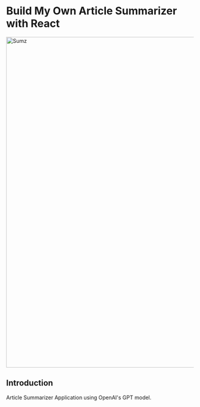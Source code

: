 # Build My Own Article Summarizer with React
<img width="889" alt="Sumz" src="https://github.com/Ali7040/Article-summarizer_AI/assets/81979505/7b829044-6631-4c81-b577-62aecad9e7a0">

## Introduction
Article Summarizer Application using OpenAI's GPT model.
 
